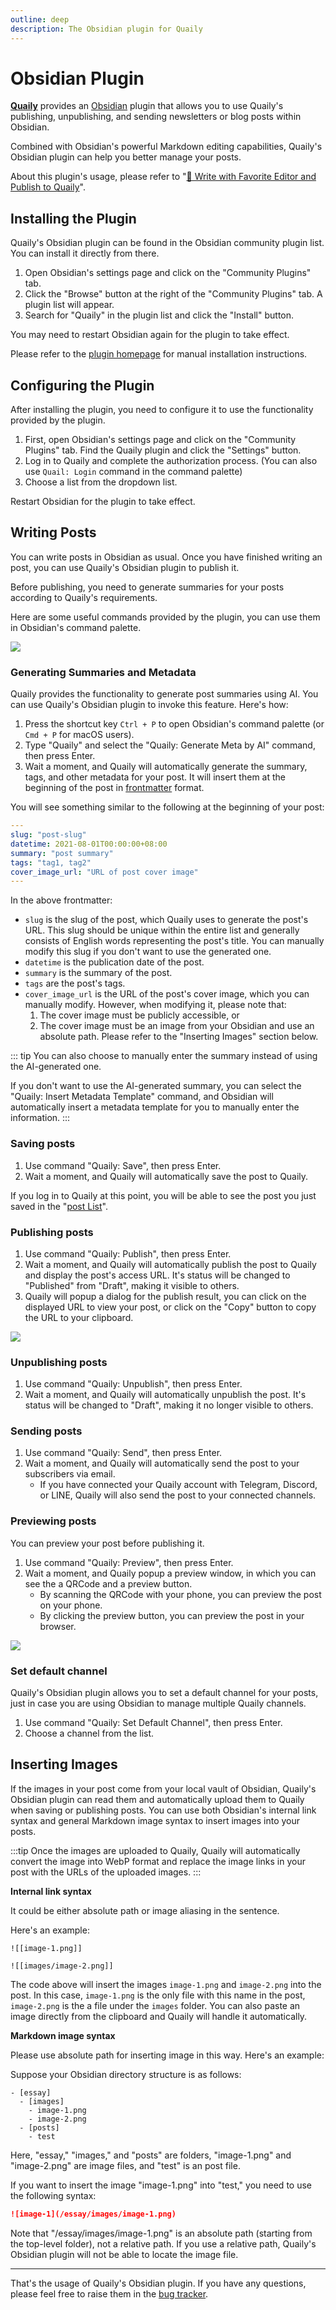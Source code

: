 ```yaml
---
outline: deep
description: The Obsidian plugin for Quaily
---
```


# Obsidian Plugin

**[Quaily](https://quaily.com "Quaily Official Website")** provides an [Obsidian](https://obsidian.md/) plugin that allows you to use Quaily's publishing, unpublishing, and sending newsletters or blog posts within Obsidian. 

Combined with Obsidian's powerful Markdown editing capabilities, Quaily's Obsidian plugin can help you better manage your posts.

About this plugin's usage, please refer to "[📝 Write with Favorite Editor and Publish to Quaily](https://quaily.com/blog/p/write-with-favorite-editor-and-publish-to-quaily)".

## Installing the Plugin

Quaily's Obsidian plugin can be found in the Obsidian community plugin list. You can install it directly from there.

1. Open Obsidian's settings page and click on the "Community Plugins" tab.
2. Click the "Browse" button at the right of the "Community Plugins" tab. A plugin list will appear.
3. Search for "Quaily" in the plugin list and click the "Install" button.

You may need to restart Obsidian again for the plugin to take effect.

Please refer to the [plugin homepage](https://github.com/quailyquaily/obsidian-quail) for manual installation instructions.

## Configuring the Plugin

After installing the plugin, you need to configure it to use the functionality provided by the plugin.

1. First, open Obsidian's settings page and click on the "Community Plugins" tab. Find the Quaily plugin and click the "Settings" button.
2. Log in to Quaily and complete the authorization process. (You can also use `Quail: Login` command in the command palette)
3. Choose a list from the dropdown list.

Restart Obsidian for the plugin to take effect.

## Writing Posts

You can write posts in Obsidian as usual. Once you have finished writing an post, you can use Quaily's Obsidian plugin to publish it.

Before publishing, you need to generate summaries for your posts according to Quaily's requirements.

Here are some useful commands provided by the plugin, you can use them in Obsidian's command palette.

![](https://static.quail.ink/media/jo4uy0en.webp)


### Generating Summaries and Metadata

Quaily provides the functionality to generate post summaries using AI. You can use Quaily's Obsidian plugin to invoke this feature. Here's how:

1. Press the shortcut key `Ctrl + P` to open Obsidian's command palette (or `Cmd + P` for macOS users).
2. Type "Quaily" and select the "Quaily: Generate Meta by AI" command, then press Enter.
3. Wait a moment, and Quaily will automatically generate the summary, tags, and other metadata for your post. It will insert them at the beginning of the post in [frontmatter](https://jekyllrb.com/docs/front-matter/) format.

You will see something similar to the following at the beginning of your post:

```yaml
---
slug: "post-slug"
datetime: 2021-08-01T00:00:00+08:00
summary: "post summary"
tags: "tag1, tag2"
cover_image_url: "URL of post cover image"
---
```

In the above frontmatter:

- `slug` is the slug of the post, which Quaily uses to generate the post's URL. This slug should be unique within the entire list and generally consists of English words representing the post's title. You can manually modify this slug if you don't want to use the generated one.
- `datetime` is the publication date of the post.
- `summary` is the summary of the post.
- `tags` are the post's tags.
- `cover_image_url` is the URL of the post's cover image, which you can manually modify. However, when modifying it, please note that:
  1. The cover image must be publicly accessible, or
  2. The cover image must be an image from your Obsidian and use an absolute path. Please refer to the "Inserting Images" section below.

::: tip
You can also choose to manually enter the summary instead of using the AI-generated one.

If you don't want to use the AI-generated summary, you can select the "Quaily: Insert Metadata Template" command, and Obsidian will automatically insert a metadata template for you to manually enter the information.
:::

### Saving posts

1. Use command "Quaily: Save", then press Enter.
2. Wait a moment, and Quaily will automatically save the post to Quaily.

If you log in to Quaily at this point, you will be able to see the post you just saved in the "[post List](https://quaily.com/dashboard)".

### Publishing posts

1. Use command "Quaily: Publish", then press Enter.
2. Wait a moment, and Quaily will automatically publish the post to Quaily and display the post's access URL. It's status will be changed to "Published" from "Draft", making it visible to others.
3. Quaily will popup a dialog for the publish result, you can click on the displayed URL to view your post, or click on the "Copy" button to copy the URL to your clipboard.

![](https://static.quail.ink/media/q38uky74.webp)

### Unpublishing posts

1. Use command "Quaily: Unpublish", then press Enter.
2. Wait a moment, and Quaily will automatically unpublish the post. It's status will be changed to "Draft", making it no longer visible to others.

### Sending posts

1. Use command "Quaily: Send", then press Enter.
2. Wait a moment, and Quaily will automatically send the post to your subscribers via email.
   - If you have connected your Quaily account with Telegram, Discord, or LINE, Quaily will also send the post to your connected channels.

### Previewing posts

You can preview your post before publishing it.

1. Use command "Quaily: Preview", then press Enter.
2. Wait a moment, and Quaily popup a preview window, in which you can see the a QRCode and a preview button. 
   - By scanning the QRCode with your phone, you can preview the post on your phone.
   - By clicking the preview button, you can preview the post in your browser.

![](https://static.quail.ink/media/16nuk707.webp)


### Set default channel

Quaily's Obsidian plugin allows you to set a default channel for your posts, just in case you are using Obsidian to manage multiple Quaily channels.

1. Use command "Quaily: Set Default Channel", then press Enter.
2. Choose a channel from the list.

## Inserting Images

If the images in your post come from your local vault of Obsidian, Quaily's Obsidian plugin can read them and automatically upload them to Quaily when saving or publishing posts.
You can use both Obsidian's internal link syntax and general Markdown image syntax to insert images into your posts.

:::tip
Once the images are uploaded to Quaily, Quaily will automatically convert the image into WebP format and replace the image links in your post with the URLs of the uploaded images.
:::

**Internal link syntax**

It could be either absolute path or image aliasing in the sentence.

Here's an example:

```
![[image-1.png]]

![[images/image-2.png]]
```

The code above will insert the images `image-1.png` and `image-2.png` into the post. In this case, `image-1.png` is the only file with this name in the post, `image-2.png` is the a file under the `images` folder.
You can also paste an image directly from the clipboard and Quaily will handle it automatically.

**Markdown image syntax**

Please use absolute path for inserting image in this way. Here's an example:

Suppose your Obsidian directory structure is as follows:

```
- [essay]
  - [images]
    - image-1.png
    - image-2.png
  - [posts]
    - test
```

Here, "essay," "images," and "posts" are folders, "image-1.png" and "image-2.png" are image files, and "test" is an post file.

If you want to insert the image "image-1.png" into "test," you need to use the following syntax:

```markdown
![image-1](/essay/images/image-1.png)
```

Note that "/essay/images/image-1.png" is an absolute path (starting from the top-level folder), not a relative path. If you use a relative path, Quaily's Obsidian plugin will not be able to locate the image file.

---

That's the usage of Quaily's Obsidian plugin. If you have any questions, please feel free to raise them in the [bug tracker](https://github.com/orgs/quailyquaily/projects/2/views/2).
